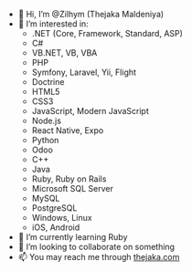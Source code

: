 - 👋 Hi, I’m @Zilhym (Thejaka Maldeniya)
- 👀 I’m interested in:
  * .NET (Core, Framework, Standard, ASP)
  * C#
  * VB.NET, VB, VBA
  * PHP
  * Symfony, Laravel, Yii, Flight
  * Doctrine
  * HTML5
  * CSS3
  * JavaScript, Modern JavaScript
  * Node.js
  * React Native, Expo
  * Python
  * Odoo
  * C++
  * Java
  * Ruby, Ruby on Rails
  * Microsoft SQL Server
  * MySQL
  * PostgreSQL
  * Windows, Linux
  * iOS, Android
- 🌱 I’m currently learning Ruby
- 💞️ I’m looking to collaborate on something
- 📫 You may reach me through [thejaka.com](https://thejaka.com)

<!---
Zilhym/Zilhym is a ✨ special ✨ repository because its `README.md` (this file) appears on your GitHub profile.
You can click the Preview link to take a look at your changes.
--->

